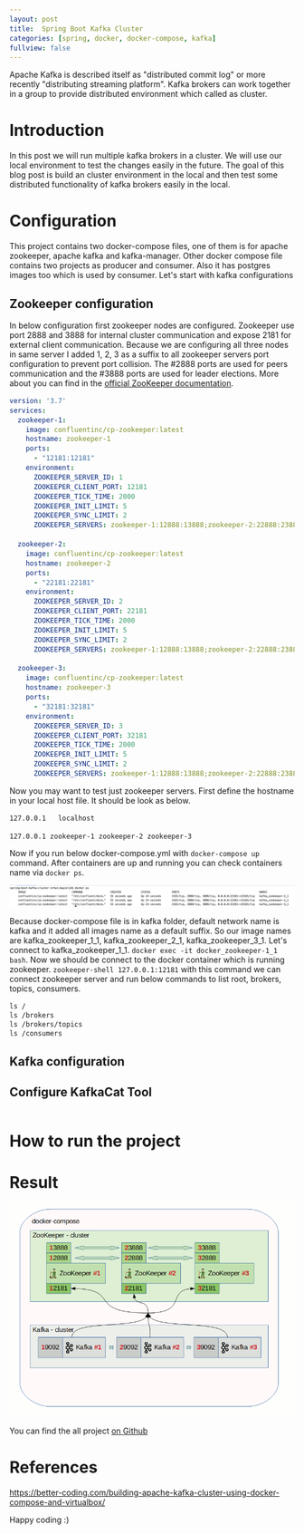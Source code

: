 ```yaml
---
layout: post
title:  Spring Boot Kafka Cluster
categories: [spring, docker, docker-compose, kafka]
fullview: false
---
```

Apache Kafka is described itself as "distributed commit log" or more recently "distributing streaming platform". Kafka brokers 
can work together in a group to provide distributed environment which called as cluster.   

# Introduction

In this post we will run multiple kafka brokers in a cluster. We will use our local environment to test the changes 
easily in the future. The goal of this blog post is build an cluster environment in the local and then test some distributed
functionality of kafka brokers easily in the local. 

# Configuration  

This project contains two docker-compose files, one of them is for apache zookeeper, apache kafka and kafka-manager. Other docker compose file contains two projects as producer and consumer. 
Also it has postgres images too which is used by consumer. Let's start with kafka configurations


## Zookeeper configuration

In below configuration first zookeeper nodes are configured. Zookeeper use port 2888 and 3888 for internal cluster communication and expose 2181 for external client communication.
Because we are configuring all three nodes in same server I added 1, 2, 3 as a suffix to all zookeeper servers port configuration to prevent port collision.
The #2888 ports are used for peers communication and the #3888 ports are used for leader elections. More about you can find in the [official ZooKeeper documentation](https://zookeeper.apache.org/doc/current/zookeeperStarted.html).

```yaml
version: '3.7'
services:
  zookeeper-1:
    image: confluentinc/cp-zookeeper:latest
    hostname: zookeeper-1
    ports:
      - "12181:12181"
    environment:
      ZOOKEEPER_SERVER_ID: 1
      ZOOKEEPER_CLIENT_PORT: 12181
      ZOOKEEPER_TICK_TIME: 2000
      ZOOKEEPER_INIT_LIMIT: 5
      ZOOKEEPER_SYNC_LIMIT: 2
      ZOOKEEPER_SERVERS: zookeeper-1:12888:13888;zookeeper-2:22888:23888;zookeeper-3:32888:33888

  zookeeper-2:
    image: confluentinc/cp-zookeeper:latest
    hostname: zookeeper-2
    ports:
      - "22181:22181"
    environment:
      ZOOKEEPER_SERVER_ID: 2
      ZOOKEEPER_CLIENT_PORT: 22181
      ZOOKEEPER_TICK_TIME: 2000
      ZOOKEEPER_INIT_LIMIT: 5
      ZOOKEEPER_SYNC_LIMIT: 2
      ZOOKEEPER_SERVERS: zookeeper-1:12888:13888;zookeeper-2:22888:23888;zookeeper-3:32888:33888

  zookeeper-3:
    image: confluentinc/cp-zookeeper:latest
    hostname: zookeeper-3
    ports:
      - "32181:32181"
    environment:
      ZOOKEEPER_SERVER_ID: 3
      ZOOKEEPER_CLIENT_PORT: 32181
      ZOOKEEPER_TICK_TIME: 2000
      ZOOKEEPER_INIT_LIMIT: 5
      ZOOKEEPER_SYNC_LIMIT: 2
      ZOOKEEPER_SERVERS: zookeeper-1:12888:13888;zookeeper-2:22888:23888;zookeeper-3:32888:33888

```

Now you may want to test just zookeeper servers. First define the hostname in your local host file. It should be look as below.

```
127.0.0.1	localhost

127.0.0.1 zookeeper-1 zookeeper-2 zookeeper-3

```

Now if you run below docker-compose.yml with ```docker-compose up``` command. After containers are up and running you can check containers name
via ```docker ps```.

![docker ps zookeeper](	../assets/media/docker_ps_zookeeper.png)

Because docker-compose file is in kafka folder, default network name is kafka and it added all images name as a default suffix. So
our image names are kafka_zookeeper_1_1, kafka_zookeeper_2_1, kafka_zookeeper_3_1. Let's connect to kafka_zookeeper_1_1.
```docker exec -it docker_zookeeper-1_1 bash```. Now we should be connect to the docker container which is running zookeeper. 
``` zookeeper-shell 127.0.0.1:12181 ``` with  this command we can connect zookeeper server and run below commands to list root, brokers, topics, consumers.

```
ls /
ls /brokers
ls /brokers/topics
ls /consumers
``` 

## Kafka configuration

## Configure KafkaCat Tool 



```java


```
 

# How to run the project



# Result

![zookeeper-cluster](	../assets/media/kafka-cluster-step3.gif)

You can find the all project [on Github](https://github.com/muzir/softwareLabs/tree/master/spring-boot-kafka-cluster)

# References

https://better-coding.com/building-apache-kafka-cluster-using-docker-compose-and-virtualbox/

Happy coding :) 
